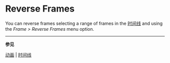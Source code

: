 # Reverse Frames

You can reverse frames selecting a range of frames in the
[时间线](timeline.md) and using the _Frame > Reverse Frames_ menu
option.

---

**参见**

[动画](animation.md) |
[时间线](timeline.md)
